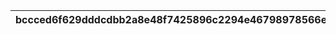 |bccced6f629dddcdbb2a8e48f7425896c2294e46798978566e33bf3a8fa1b195|c610c6a5f71ff0805f52dbc5281003ef6c086a631202da97684620517f317127|527695d0556fc76e48a74961eb8b9efefdeb7f665ab2e4000830352eb76ad5da|3d12a4e5c34a70bde4e4bc2f9adb421383f0839e1f034b64f8c7b0f7f4381468|be6ef512d06d05ea24d2f9a53786785bd4f12ca47e9c53c5b745e6c24bcd6eee|cfae6720af537b7f54ce6e1dc2c36b5b0369d1182496171b7a3c266c6ae3f19a|2212f288d7bdd990ebf6cd9572e18f90658445de549c9882c2ba2cbf7b8ef93d|e4d6abf4ab580177e07a4333f8d10549a673858b6ac63a51eb59d7b6cadf6827|c726019f1470d16dc8a1baf60308749a3985b28913d5d5650322ced0dc6238e5|839d126c0ba3a77cde75a7d72891275fd642434e5e910623a7e02a6ee4b72002|dddcdb5a0085baa7fa0c401174b955267c728ed2662cce81115c6c2fb09425a3|e6454d044ac0eccfa2180de7a6277bd400ff48d9eb8501693c5cec00876d5920|9e3efe6916170c463d2a662e283bee62148ce317b9d1f2b01a078b0b5e9144ae|cb22444f99b26ab6a457135419fced27de8c1b30504f8d5dba1552a4d4a0fa3b|018b9b40d852839a399a32ae2fdfa796b3bd2f59265ad5fb1f7d2767c9c8271e|85e7c37a21fbb53e726405f9c8ce2a5ca0f186dd4f84fa632a3fdbfbbad9aac5|ab419072f238df1dcd3901ab881292d046fc7ed30895143c292049262875483d|d5820037133c6929a8f92f1230b8ffb739cfeeef1ef979ff22926e111fb34701|38374520c7bbe75b9e1cb40936c69dc8a96eb035ddcc5e67c10d475d10ec6405|4eabbfd270f089f9d4dad275eb97ff7d3dd36e2e4782f7e264b94f960adf2b89|a33824d5e01080842c02ed2faab01f63cddbe7b3f03244af83f25c6b77a9ff7a|2f229e0dd8b3d81f3aba811cd0972a26a0eb154e8dc938d224d421696aafd82a|36d283d551d90151844be719d354c0776707bb18d4e95b397890da70fbb9c0ad|
| --- | --- | --- | --- | --- | --- | --- | --- | --- | --- | --- | --- | --- | --- | --- | --- | --- | --- | --- | --- | --- | --- | --- |